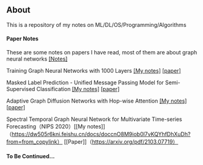 ## About
This is a repository of my notes on ML/DL/OS/Programming/Algorithms


#### Paper Notes
These are some notes on papers I have read, most of them are about graph neural networks [[Notes]](论文阅读笔记%20FW2021.pdf)  

Training Graph Neural Networks with 1000 Layers [[My notes]](Training%20Graph%20Neural%20Networks%20with%201000%20Layers.pdf)  [[paper]](https://arxiv.org/abs/2106.07476)  

Masked Label Prediction - Unified Message Passing Model for Semi-Supervised Classification [[My notes]](Masked%20Label%20Prediction_%20Unified%20Message%20Passing%20Model%20for%20Semi-Supervised%20Classification.pdf) [[paper]](https://arxiv.org/abs/2009.03509)  

Adaptive Graph Diffusion Networks with Hop-wise Attention [[My notes]](https://dw505r6kni.feishu.cn/docs/doccnRGDkk6kaTVSPEk9ZUjHlXb?from=from_copylink)[[paper]](https://arxiv.org/abs/2012.15024) 

Spectral Temporal Graph Neural Network for Multivariate Time-series Forecasting（NIPS 2020）[[My notes]]（https://dw505r6kni.feishu.cn/docs/doccnO8M9iob0l7vKQYhfDhXuDh?from=from_copylink） [[Paper]]（https://arxiv.org/pdf/2103.07719）
#### To Be Continued...
